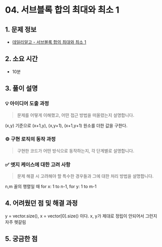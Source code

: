 # 04. 서브블록 합의 최대와 최소 1

## 1. 문제 정보
- [데일리알고 - 서브블록 합의 최대와 최소 1](https://dailyalgo.kr/problems/161)

## 2. 소요 시간
- 10분

## 3. 풀이 설명
### 💡 아이디어 도출 과정
> 문제를 어떻게 이해했고, 어떤 접근 방법을 떠올렸는지 설명합니다.

(x,y) 기준으로 (x+1,y), (x,y+1), (x+1,y+1) 원소를 더한 값을 구한다.

### ⚙️ 구현 로직의 동작 과정
> 구현한 코드가 어떤 방식으로 동작하는지, 각 단계별로 설명합니다.

### ✅ 엣지 케이스에 대한 고려 사항
> 문제 해결 시 고려해야 할 특수한 경우들과 그에 대한 처리 방법을 설명합니다.

n,m 꼴의 행렬일 때 for x: 1 to n-1, for y: 1 to m-1

## 4. 어려웠던 점 및 해결 과정

y = vector.size(), x = vector[0].size() 이다. x, y가 제대로 정립이 안되어서 그런지 자주 헷갈림

## 5. 궁금한 점
